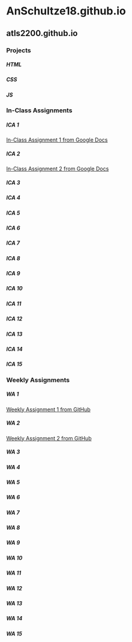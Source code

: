 # AnSchultze18.github.io

## **atls2200.github.io**
### Projects
##### HTML
##### CSS
##### JS
### In-Class Assignments
##### ICA 1
  [In-Class Assignment 1 from Google Docs](https://docs.google.com/document/d/1esSKxQ-tJMZd2tXkVazWOk83NGvoe8pjp5blJxbiFnI/edit?usp=sharing)
##### ICA 2
  [In-Class Assignment 2 from Google Docs](https://docs.google.com/document/d/1nsLPJE98QJZxQCIhYfC5jyj4pBHq3m67mRq6bsX2AKM/edit?usp=sharing)
##### ICA 3
##### ICA 4
##### ICA 5
##### ICA 6
##### ICA 7
##### ICA 8
##### ICA 9
##### ICA 10
##### ICA 11
##### ICA 12
##### ICA 13
##### ICA 14
##### ICA 15
### Weekly Assignments 
##### WA 1
  [Weekly Assignment 1 from GitHub](https://anschultze18.github.io/wa/wa1.html)
##### WA 2
  [Weekly Assignment 2 from GitHub](https://anschultze18.github.io/wa/wa2.html)
##### WA 3
##### WA 4
##### WA 5
##### WA 6 
##### WA 7 
##### WA 8 
##### WA 9
##### WA 10 
##### WA 11
##### WA 12
##### WA 13
##### WA 14
##### WA 15
